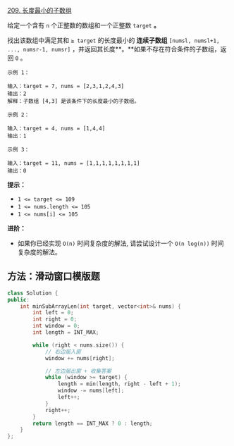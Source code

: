 [209. 长度最小的子数组](https://leetcode-cn.com/problems/minimum-size-subarray-sum/)

给定一个含有 `n` 个正整数的数组和一个正整数 `target` **。**

找出该数组中满足其和 `≥ target` 的长度最小的 **连续子数组** `[numsl, numsl+1, ..., numsr-1, numsr]` ，并返回其长度**。**如果不存在符合条件的子数组，返回 `0` 。

```
示例 1：

输入：target = 7, nums = [2,3,1,2,4,3]
输出：2
解释：子数组 [4,3] 是该条件下的长度最小的子数组。

示例 2：

输入：target = 4, nums = [1,4,4]
输出：1

示例 3：

输入：target = 11, nums = [1,1,1,1,1,1,1,1]
输出：0
```

**提示：**

- `1 <= target <= 109`
- `1 <= nums.length <= 105`
- `1 <= nums[i] <= 105`

**进阶：**

- 如果你已经实现 `O(n)` 时间复杂度的解法, 请尝试设计一个 `O(n log(n))` 时间复杂度的解法。

## 方法：滑动窗口模版题

```cpp
class Solution {
public:
    int minSubArrayLen(int target, vector<int>& nums) {
        int left = 0;
        int right = 0;
        int window = 0;
        int length = INT_MAX;

        while (right < nums.size()) {
            // 右边届入窗
            window += nums[right];

            // 左边届出窗 + 收集答案
            while (window >= target) {
                length = min(length, right - left + 1);
                window -= nums[left];
                left++;
            }
            right++;
        }
        return length == INT_MAX ? 0 : length;
    }
};
```
